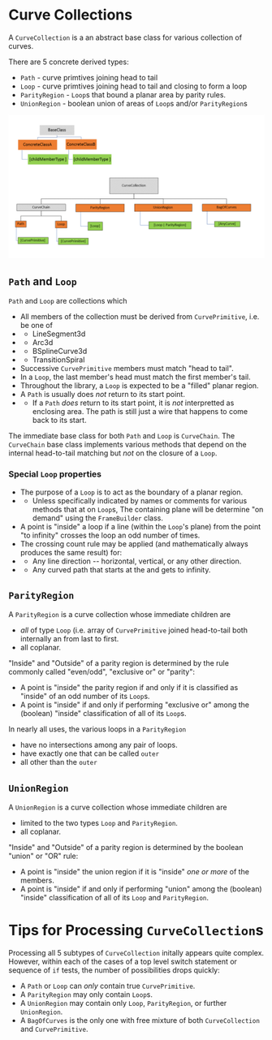 # Curve Collections

A `CurveCollection` is a an abstract base class for various collection of curves.

There are 5 concrete derived types:
* `Path` - curve primtives joining head to tail
* `Loop` - curve primtives joining head to tail and closing to form a loop
* `ParityRegion` - `Loop`s that bound a planar area by parity rules.
* `UnionRegion` - boolean union of areas of `Loop`s and/or `ParityRegion`s

![>](./figs/CurveCollections/CurveCollectionClasses.png)

## `Path` and `Loop`

`Path` and `Loop` are collections which
 * All members of the collection must be derived from `CurvePrimitive`, i.e. be one of
 * * LineSegment3d
 * * Arc3d
 * * BSplineCurve3d
 * * TransitionSpiral
 * Successive `CurvePrimitive` members must match "head to tail".
 * In a `Loop`, the last member's head must match the first member's tail.
 * Throughout the library, a `Loop` is expected to be a "filled" planar region.
 * A `Path` is usually does _not_ return to its start point.
 * * If a `Path` _does_ return to its start point, it is _not_ interpretted as enclosing area.  The path is still just a wire that happens to come back to its start.

 The immediate base class for both `Path` and `Loop` is `CurveChain`.   The `CurveChain` base class implements various methods that depend on the internal head-to-tail matching but _not_ on the closure of a `Loop`.

### Special `Loop` properties

* The purpose of a `Loop` is to act as the boundary of a planar region.
* * Unless specifically indicated by names or comments for various methods that at on `Loop`s,  The containing plane will be determine "on demand" using the `FrameBuilder` class.
* A point is "inside" a loop if a line (within the `Loop`'s plane) from the point "to infinity"  crosses the loop an odd number of times.
* The crossing count rule may be applied (and mathematically always produces the same result) for:
* * Any line direction -- horizontal, vertical, or any other direction.
* * Any curved path that starts at the and gets to infinity.

 ## `ParityRegion`

 A `ParityRegion` is a curve collection whose immediate children are
 * _all_ of type `Loop` (i.e. array of `CurvePrimitive` joined head-to-tail both internally an from last to first.
 * all coplanar.

"Inside" and "Outside" of a parity region is determined by the rule commonly called "even/odd", "exclusive or" or "parity":
* A point is "inside" the parity region if and only if it is classified as "inside" of an odd number of its `Loop`s.
* A point is "inside" if and only if performing "exclusive or" among the (boolean) "inside" classification of all of its `Loop`s.

In nearly all uses, the various loops in a `ParityRegion`
* have no intersections among any pair of loops.
* have exactly one that can be called `outer`
* all other than the `outer`

 ## `UnionRegion`

 A `UnionRegion` is a curve collection whose immediate children are
 * limited to the two types `Loop` and `ParityRegion`.
 * all coplanar.

"Inside" and "Outside" of a parity region is determined by the boolean "union" or "OR" rule:
* A point is "inside" the union region if it is "inside" _one or more_ of the members.
* A point is "inside" if and only if performing "union" among the (boolean) "inside" classification of all of its `Loop` and `ParityRegion`.

 # Tips for Processing `CurveCollection`s

Processing all 5 subtypes of `CurveCollection` initally appears quite complex.  However, within each of the cases of a top level switch statement or sequence of `if` tests, the number of possibilities drops quickly:
* A `Path` or `Loop` can _only_ contain true `CurvePrimitive`.
* A `ParityRegion` may only contain `Loop`s.
* A `UnionRegion` may contain only `Loop`, `ParityRegion`, or further `UnionRegion`.
* A `BagOfCurves` is the only one with free mixture of both `CurveCollection` and `CurvePrimitive`.
